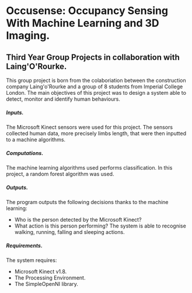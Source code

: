 # Occusense: Occupancy Sensing With Machine Learning and 3D Imaging. 

## Third Year Group Projects in collaboration with Laing'O'Rourke.
This group project is born from the colaboriation between the construction company Laing'o'Rourke and a group of 8 students from Imperial College London. The main objectives of this project was to design a system able to detect, monitor and identify human behaviours. 
##### Inputs.
The Microsoft Kinect sensors were used for this project. The sensors collected human data, more precisely limbs length, that were then inputted to a machine algorithms.   
##### Computations.
The machine learning algorithms used performs classification. In this project, a random forest algorithm was used. 
##### Outputs.
The program outputs the following decisions thanks to the machine learning:
- Who is the person detected by the Microsoft Kinect? 
- What action is this person performing? The system is able to recognise walking, running, falling and sleeping actions.

##### Requirements.

The system requires:
  - Microsoft Kinect v1.8.
  - The Processing Environment.
  - The SimpleOpenNI library.

